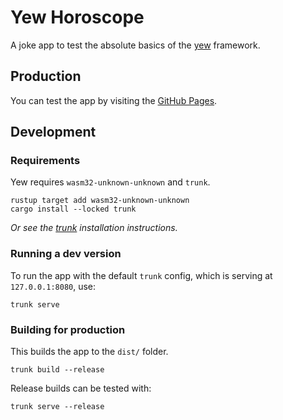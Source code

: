 # Yew Horoscope

A joke app to test the absolute basics of the [yew](https://yew.rs) framework.

## Production

You can test the app by visiting the [GitHub Pages](https://data5tream.github.io/yew-horoscope/).

## Development

### Requirements

Yew requires `wasm32-unknown-unknown` and `trunk`.

```shell
rustup target add wasm32-unknown-unknown
cargo install --locked trunk
```

*Or see the [trunk](https://trunkrs.dev/) installation instructions.*

### Running a dev version

To run the app with the default `trunk` config, which is serving at `127.0.0.1:8080`, use:

```shelL
trunk serve
```

### Building for production

This builds the app to the `dist/` folder.

```shell
trunk build --release
```

Release builds can be tested with:

```shell
trunk serve --release
```

